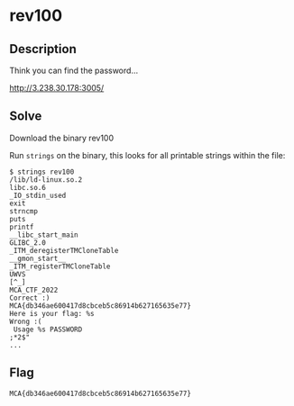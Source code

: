 # rev100

## Description
Think you can find the password…

http://3.238.30.178:3005/

## Solve
Download the binary rev100

Run `strings` on the binary, this looks for all printable strings within the file:
```
$ strings rev100  
/lib/ld-linux.so.2  
libc.so.6  
_IO_stdin_used  
exit  
strncmp  
puts  
printf  
__libc_start_main  
GLIBC_2.0  
_ITM_deregisterTMCloneTable  
__gmon_start__  
_ITM_registerTMCloneTable  
UWVS  
[^_]  
MCA_CTF_2022  
Correct :)  
MCA{db346ae600417d8cbceb5c86914b627165635e77}  
Here is your flag: %s  
Wrong :(  
 Usage %s PASSWORD  
;*2$"  
...

```

## Flag
```
MCA{db346ae600417d8cbceb5c86914b627165635e77}
```
